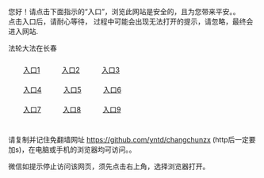 您好！请点击下面指示的“入口”，浏览此网站是安全的，且为您带来平安。。 <br/>
点击入口后，请耐心等待， 过程中可能会出现无法打开的提示，请忽略，最终会进入网站. </br>

法轮大法在长春<br/>
<div style="padding:10px"><a style="margin:20px" target="_blank" href="https://dcnoy6rpyr4uo.cloudfront.net/2Qpsp?fjiruih" id="ccLink1" rel="nofollow">入口1</a> <a target="_blank" style="margin:20px" href="https://d2k4r6f9z022v2.cloudfront.net/2Qpsp?kxqtrwe" id="ccLink2" rel="nofollow">入口2</a> <a style="margin:20px" target="_blank" href="https://d2k7impljxn1mc.cloudfront.net/2Qpsp?upttmwib" id="ccLink3" rel="nofollow">入口3</a></div>

<div style="padding:10px" ><a style="margin:20px" target="_blank" href="https://dcnoy6rpyr4uo.cloudfront.net/2Qpsp?fjiruih" id="ccLink4" rel="nofollow">入口4</a> <a style="margin:20px" href="https://d2k4r6f9z022v2.cloudfront.net/2Qpsp?kxqtrwe" target="_blank" id="ccLink5" rel="nofollow">入口5</a> <a style="margin:20px" href="https://d2k7impljxn1mc.cloudfront.net/2Qpsp?upttmwib" target="_blank" id="ccLink6" rel="nofollow">入口6</a></div>

<div style="padding:10px"><a style="margin:20px" target="_blank" href="https://dcnoy6rpyr4uo.cloudfront.net/2Qpsp?fjiruih" id="ccLink7" rel="nofollow">入口7</a> <a style="margin:20px" href="https://d2k4r6f9z022v2.cloudfront.net/2Qpsp?kxqtrwe" target="_blank" id="ccLink8" rel="nofollow">入口8</a> <a style="margin:20px" target="_blank" href="https://d2k7impljxn1mc.cloudfront.net/2Qpsp?upttmwib" id="ccLink9" rel="nofollow">入口9</a></div>

<br/>



请复制并记住免翻墙网址 https://github.com/yntd/changchunzx (http后一定要加s)，在电脑或手机的浏览器均可访问。。<br/>

微信如提示停止访问该网页，须先点击右上角，选择浏览器打开。
